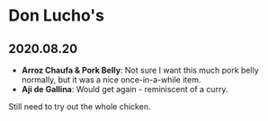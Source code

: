 # Don Lucho's

## 2020.08.20

- **Arroz Chaufa & Pork Belly**: Not sure I want this much pork belly normally,
  but it was a nice once-in-a-while item.
- **Aji de Gallina**: Would get again - reminiscent of a curry.

Still need to try out the whole chicken.
